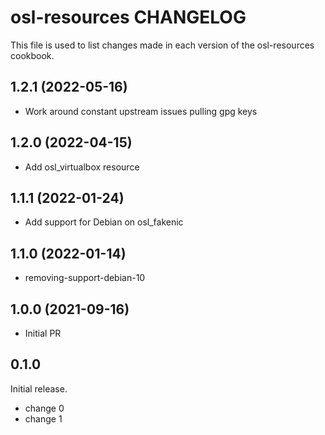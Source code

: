 # osl-resources CHANGELOG

This file is used to list changes made in each version of the osl-resources cookbook.

1.2.1 (2022-05-16)
------------------
- Work around constant upstream issues pulling gpg keys

1.2.0 (2022-04-15)
------------------
- Add osl_virtualbox resource

1.1.1 (2022-01-24)
------------------
- Add support for Debian on osl_fakenic

1.1.0 (2022-01-14)
------------------
- removing-support-debian-10

1.0.0 (2021-09-16)
------------------
- Initial PR

## 0.1.0

Initial release.

- change 0
- change 1
